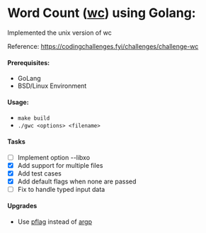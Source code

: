 # Word Count ([wc](https://en.wikipedia.org/wiki/Wc_(Unix))) using Golang:

Implemented the unix version of wc

Reference: https://codingchallenges.fyi/challenges/challenge-wc

#### Prerequisites:
* GoLang
* BSD/Linux Environment

#### Usage:
* `make build`
* `./gwc <options> <filename>`

#### Tasks
- [ ] Implement option --libxo
- [x] Add support for multiple files
- [x] Add test cases
- [x] Add default flags when none are passed
- [ ] Fix to handle typed input data

#### Upgrades
* Use [pflag](github.com/spf13/pflag) instead of [argp](github.com/tdewolff/argp)
